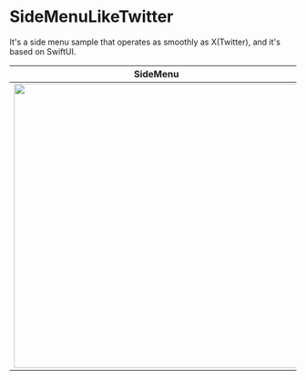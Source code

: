 # SideMenuLikeTwitter
It's a side menu sample that operates as smoothly as X(Twitter), and it's based on SwiftUI.

|SideMenu|Home|Movie|
|-|-|:-:|
|<img src="https://github.com/boardguy1024/SideMenuLikeTwitter/assets/13864469/a02f870a-0765-451c-9b73-5a03af694d94" width="500">|<img src="https://github.com/boardguy1024/SideMenuLikeTwitter/assets/13864469/2e675f05-ddc8-43d5-b6c9-8d9ce081476f" width="500">|<video src="https://github.com/boardguy1024/SideMenuLikeTwitter/assets/13864469/4e4a0f99-f96d-444d-965a-2e05317937a7">|





